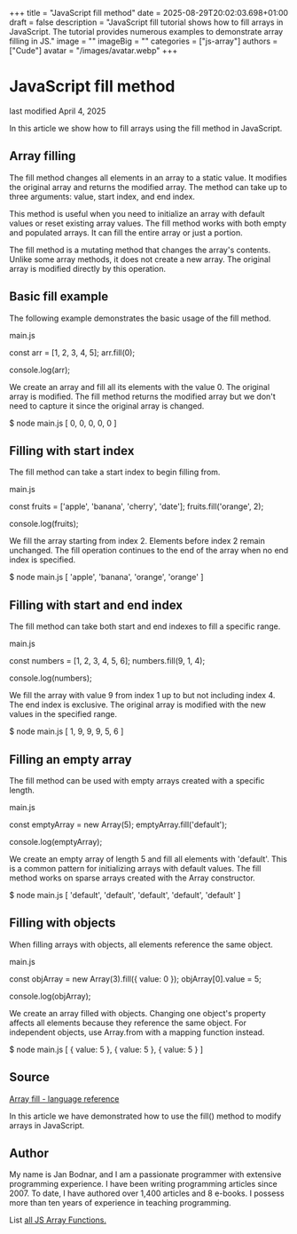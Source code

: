+++
title = "JavaScript fill method"
date = 2025-08-29T20:02:03.698+01:00
draft = false
description = "JavaScript fill tutorial shows how to fill arrays in JavaScript. The tutorial provides numerous examples to demonstrate array filling in JS."
image = ""
imageBig = ""
categories = ["js-array"]
authors = ["Cude"]
avatar = "/images/avatar.webp"
+++

# JavaScript fill method

last modified April 4, 2025

 

In this article we show how to fill arrays using the fill method
in JavaScript.

## Array filling

The fill method changes all elements in an array to a static value.
It modifies the original array and returns the modified array. The method can
take up to three arguments: value, start index, and end index.

This method is useful when you need to initialize an array with default values
or reset existing array values. The fill method works with both
empty and populated arrays. It can fill the entire array or just a portion.

The fill method is a mutating method that changes the array's
contents. Unlike some array methods, it does not create a new array. The
original array is modified directly by this operation.

## Basic fill example

The following example demonstrates the basic usage of the fill
method.

main.js
  

const arr = [1, 2, 3, 4, 5];
arr.fill(0);

console.log(arr);

We create an array and fill all its elements with the value 0. The original
array is modified. The fill method returns the modified array but
we don't need to capture it since the original array is changed.

$ node main.js
[ 0, 0, 0, 0, 0 ]

## Filling with start index

The fill method can take a start index to begin filling from.

main.js
  

const fruits = ['apple', 'banana', 'cherry', 'date'];
fruits.fill('orange', 2);

console.log(fruits);

We fill the array starting from index 2. Elements before index 2 remain
unchanged. The fill operation continues to the end of the array when no
end index is specified.

$ node main.js
[ 'apple', 'banana', 'orange', 'orange' ]

## Filling with start and end index

The fill method can take both start and end indexes to fill a specific range.

main.js
  

const numbers = [1, 2, 3, 4, 5, 6];
numbers.fill(9, 1, 4);

console.log(numbers);

We fill the array with value 9 from index 1 up to but not including index 4.
The end index is exclusive. The original array is modified with the new values
in the specified range.

$ node main.js
[ 1, 9, 9, 9, 5, 6 ]

## Filling an empty array

The fill method can be used with empty arrays created with a
specific length.

main.js
  

const emptyArray = new Array(5);
emptyArray.fill('default');

console.log(emptyArray);

We create an empty array of length 5 and fill all elements with 'default'.
This is a common pattern for initializing arrays with default values. The
fill method works on sparse arrays created with the Array
constructor.

$ node main.js
[ 'default', 'default', 'default', 'default', 'default' ]

## Filling with objects

When filling arrays with objects, all elements reference the same object.

main.js
  

const objArray = new Array(3).fill({ value: 0 });
objArray[0].value = 5;

console.log(objArray);

We create an array filled with objects. Changing one object's property affects
all elements because they reference the same object. For independent objects,
use Array.from with a mapping function instead.

$ node main.js
[ { value: 5 }, { value: 5 }, { value: 5 } ]

## Source

[Array fill - language reference](https://developer.mozilla.org/en-US/docs/Web/JavaScript/Reference/Global_Objects/Array/fill)

In this article we have demonstrated how to use the fill() method to modify
arrays in JavaScript.

## Author

My name is Jan Bodnar, and I am a passionate programmer with extensive
programming experience. I have been writing programming articles since 2007.
To date, I have authored over 1,400 articles and 8 e-books. I possess more
than ten years of experience in teaching programming.

List [all JS Array Functions.](/javascript/#js-array)